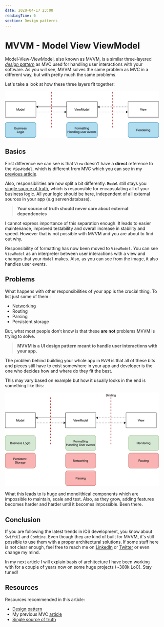 ```yaml
---
date: 2020-04-17 23:00
readingTime: 6
section: Design patterns
---
```


# MVVM - Model View ViewModel

Model-View-ViewModel, also known as MVVM, is a similar three-layered [_design pattern_](https://en.wikipedia.org/wiki/Software_design_pattern) as MVC used for handling user interactions with your software. As you will see, MVVM solves the same problem as MVC in a different way, but with pretty much the same problems.

Let's take a look at how these three layers fit together:

![MVVM](/images/MVVM.jpg)

## Basics

First difference we can see is that `View` doesn't have a **direct** reference to the `ViewModel`, which is different from MVC which you can see in my [previous article](https://caterpillardev.com/posts/MVC/).

Also, responsibilities are now split a bit differently. **`Model`** still stays you [single source of truth](https://en.wikipedia.org/wiki/Single_source_of_truth), which is responsible for encapsulating all of your business logic. All your logic should be here, independent of all external sources in your app (e.g server/database). 

> **Your source of truth should never care about external dependencies**

I cannot express importance of this separation enough. It leads to easier maintenance, improved testability and overall increase in stability and speed. However that is not possible with MVVM and you are about to find out why.

Responsibility of formatting has now been moved to `ViewModel`. You can see `ViewModel` as an interpreter between user interactions with a view and changes that your `Model` makes. Also, as you can see from the image, it also handles user events.

## Problems

What happens with other responsibilities of your app is the crucial thing. To list just some of them :

- Networking
- Routing
- Parsing
- Persistent storage

But, what most people don't know is that these **are not** problems MVVM is trying to solve. 

> **MVVM is a UI design pattern meant to handle user interactions with your app.**

The problem behind building your whole app in `MVVM` is that all of these bits and pieces still have to exist somewhere in your app and developer is the one who decides how and where do they fit the best.

This may vary based on example but how it usually looks in the end is something like this:


![](/images/MVVM2.jpg)


What this leads to is huge and monolithical components which are impossible to maintain, scale and test. Also, as they grow, adding features becomes harder and harder until it becomes impossible. Been there.

## Conclusion

If you are following the latest trends in iOS development, you know about `SwiftUI` and `Combine`. Even though they are kind of built for MVVM, it's still possible to use them with a proper architectural solutions. If some stuff here is not clear enough, feel free to reach me on  [LinkedIn](https://www.linkedin.com/in/nikolamatijevic) or [Twitter](https://twitter.com/nmatijevic1) or even change my mind. 

In my next article I will explain basis of architecture I have been working with for a couple of years now on some huge projects (~300k LoC). Stay tuned!


## Resources

Resources recommended in this article:

- [Design pattern](https://en.wikipedia.org/wiki/Software_design_pattern)
- My previous MVC [article](https://caterpillardev.com/posts/MVC/)
- [Single source of truth](https://en.wikipedia.org/wiki/Single_source_of_truth)

